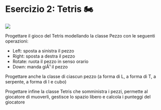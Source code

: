 # Esercizio 2: Tetris 🏍

![](https://i.gifer.com/origin/c1/c12786ec5d84e90eedebaeb4d96447f5_w200.gif)

Progettare il gioco del Tetris modellando la classe
Pezzo con le seguenti operazioni:
- Left: sposta a sinistra il pezzo
- Right: sposta a destra il pezzo
- Rotate: ruota il pezzo in senso orario
- Down: manda giÃ¹ il pezzo

Progettare anche la classe di ciascun pezzo (a forma di
L, a forma di T, a serpente, a forma di I e cubo)

Progettare infine la classe Tetris che somministra i
pezzi, permette al giocatore di muoverli, gestisce lo
spazio libero e calcola i punteggi del giocatore